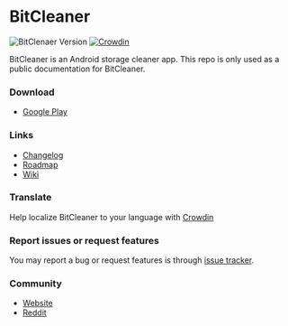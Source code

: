 # BitCleaner
![BitClenaer Version](https://img.shields.io/badge/version-1.0.10-brightgreen)
[![Crowdin](https://badges.crowdin.net/bitcleaner/localized.svg)](https://crowdin.com/project/bitcleaner)

BitCleaner is an Android storage cleaner app.
This repo is only used as a public documentation for BitCleaner.

### Download
- [Google Play](https://play.google.com/store/apps/details?id=com.lemonern.bitcleaner)

### Links
- [Changelog](CHANGELOG.md)
- [Roadmap](https://github.com/lemonern/bitcleaner/projects)
- [Wiki](https://github.com/lemonern/bitcleaner/wiki)

### Translate
Help localize BitCleaner to your language with [Crowdin](https://crowdin.com/project/bitcleaner)

### Report issues or request features
You may report a bug or request features is through [issue tracker](https://github.com/lemonern/bitcleaner/issues/new).

### Community
- [Website](https://bitcleaner.lemonern.com)
- [Reddit](https://www.reddit.com/r/BitCleaner/)
